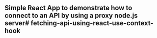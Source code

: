 ## Simple React App to demonstrate how to connect to an API by using a proxy node.js server#   f e t c h i n g - a p i - u s i n g - r e a c t - u s e - c o n t e x t - h o o k  
 